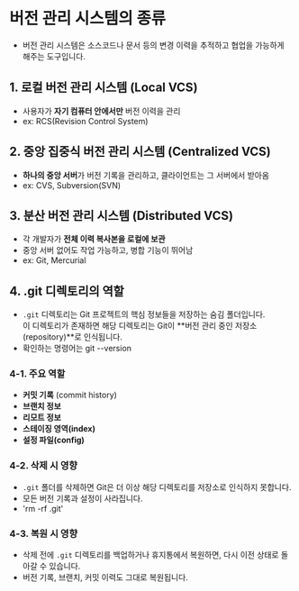 # 버전 관리 시스템의 종류

- 버전 관리 시스템은 소스코드나 문서 등의 변경 이력을 추적하고 협업을 가능하게 해주는 도구입니다.

## 1. 로컬 버전 관리 시스템 (Local VCS)

- 사용자가 **자기 컴퓨터 안에서만** 버전 이력을 관리
- ex: RCS(Revision Control System) 

## 2. 중앙 집중식 버전 관리 시스템 (Centralized VCS)

- **하나의 중앙 서버**가 버전 기록을 관리하고, 클라이언트는 그 서버에서 받아옴
- ex: CVS, Subversion(SVN)

## 3. 분산 버전 관리 시스템 (Distributed VCS)

- 각 개발자가 **전체 이력 복사본을 로컬에 보관**
- 중앙 서버 없어도 작업 가능하고, 병합 기능이 뛰어남
- ex: Git, Mercurial


## 4. .git 디렉토리의 역할

- `.git` 디렉토리는 Git 프로젝트의 핵심 정보들을 저장하는 숨김 폴더입니다.  
이 디렉토리가 존재하면 해당 디렉토리는 Git이 **버전 관리 중인 저장소(repository)**로 인식됩니다.
- 확인하는 명령어는 git --version

### 4-1. 주요 역할

- **커밋 기록** (commit history)
- **브랜치 정보**
- **리모트 정보**
- **스테이징 영역(index)**
- **설정 파일(config)**

### 4-2. 삭제 시 영향

- `.git` 폴더를 삭제하면 Git은 더 이상 해당 디렉토리를 저장소로 인식하지 못합니다.
- 모든 버전 기록과 설정이 사라집니다.
- 'rm -rf .git'

### 4-3. 복원 시 영향

- 삭제 전에 `.git` 디렉토리를 백업하거나 휴지통에서 복원하면, 다시 이전 상태로 돌아갈 수 있습니다.
- 버전 기록, 브랜치, 커밋 이력도 그대로 복원됩니다.